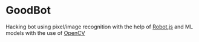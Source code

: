 # GoodBot
Hacking bot using pixel/image recognition with the help of [Robot.js](https://github.com/octalmage/robotjs.io) and ML models with the use of [OpenCV](https://github.com/opencv/opencv)
